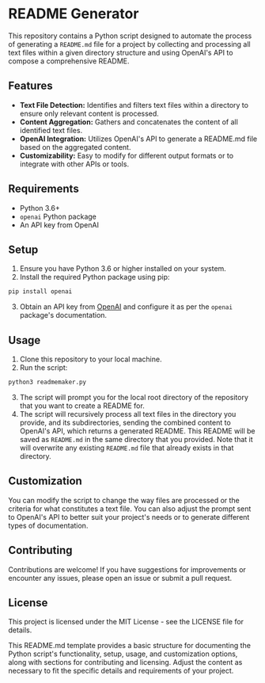 # README Generator

This repository contains a Python script designed to automate the process of generating a `README.md` file for a project by collecting and processing all text files within a given directory structure and using OpenAI's API to compose a comprehensive README.

## Features

- **Text File Detection:** Identifies and filters text files within a directory to ensure only relevant content is processed.
- **Content Aggregation:** Gathers and concatenates the content of all identified text files.
- **OpenAI Integration:** Utilizes OpenAI's API to generate a README.md file based on the aggregated content.
- **Customizability:** Easy to modify for different output formats or to integrate with other APIs or tools.

## Requirements

- Python 3.6+
- `openai` Python package
- An API key from OpenAI

## Setup

1. Ensure you have Python 3.6 or higher installed on your system.
2. Install the required Python package using pip:

```bash
pip install openai
```

3. Obtain an API key from [OpenAI](https://openai.com/) and configure it as per the `openai` package's documentation.

## Usage

1. Clone this repository to your local machine.
2. Run the script:

```bash
python3 readmemaker.py
```

3. The script will prompt you for the local root directory of the repository that you want to create a README for. 
4. The script will recursively process all text files in the directory you provide, and its subdirectories, sending the combined content to OpenAI's API, which returns a generated README. This README will be saved as `README.md` in the same directory that you provided. Note that it will overwrite any existing `README.md` file that already exists in that directory.

## Customization

You can modify the script to change the way files are processed or the criteria for what constitutes a text file. You can also adjust the prompt sent to OpenAI's API to better suit your project's needs or to generate different types of documentation.

## Contributing

Contributions are welcome! If you have suggestions for improvements or encounter any issues, please open an issue or submit a pull request.

## License

This project is licensed under the MIT License - see the LICENSE file for details.


This README.md template provides a basic structure for documenting the Python script's functionality, setup, usage, and customization options, along with sections for contributing and licensing. Adjust the content as necessary to fit the specific details and requirements of your project.
